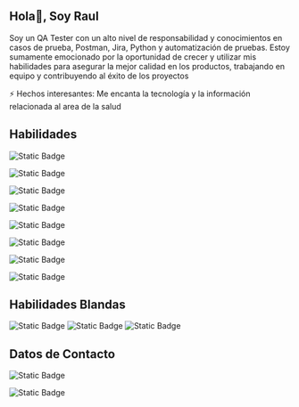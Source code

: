 ## Hola👋, Soy Raul 


Soy un QA Tester con un alto nivel de responsabilidad y conocimientos en casos de prueba, Postman, Jira, Python y automatización de pruebas. Estoy sumamente emocionado por la oportunidad de crecer y utilizar mis habilidades para asegurar la mejor calidad en los productos, trabajando en equipo y contribuyendo al éxito de los proyectos 

⚡ Hechos interesantes: Me encanta la tecnología y la información relacionada al area de la salud 

## Habilidades 

![Static Badge](https://img.shields.io/badge/Python-109DFA)

![Static Badge](https://img.shields.io/badge/Postman-E36B2C)

![Static Badge](https://img.shields.io/badge/Diseño_de_pruebas-024A86)

![Static Badge](https://img.shields.io/badge/Pruebas_de_aplicaciónes_web-E7D40A)

![Static Badge](https://img.shields.io/badge/Android_Studio_web-6DC36D)

![Static Badge](https://img.shields.io/badge/Pruebas_de_API-23BAC4)

![Static Badge](https://img.shields.io/badge/Automatizacion_de_Pruebas-ECECEC)

![Static Badge](https://img.shields.io/badge/Power_Automate-109DFA)

## Habilidades Blandas
![Static Badge](https://img.shields.io/badge/Trabajo_en_Equipo-109DFA)
![Static Badge](https://img.shields.io/badge/Comunicación-ECECEC)
![Static Badge](https://img.shields.io/badge/Adaptabilidad-6DC36D)

## Datos de Contacto

![Static Badge](https://img.shields.io/badge/Telefono-+522224018205-brightgreen?style=social&logo)

![Static Badge](https://img.shields.io/badge/Linkedin-qa_raul_burguete-brightgreen?style=social&logo)

<!--
**Raul-qa-Burguete/Raul-qa-Burguete** is a ✨ _special_ ✨ repository because its `README.md` (this file) appears on your GitHub profile.

Here are some ideas to get you started:

-
- 🌱 I’m currently learning new 
- 👯 I’m looking to collaborate on ...
- 🤔 I’m looking for help with ...
- 💬 Ask me about ...
- 📫 How to reach me: ...
- 😄 Pronouns: ...
- ⚡ Fun fact: ...
-->
